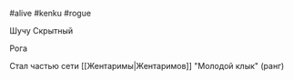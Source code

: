 #alive #kenku #rogue

Шучу Скрытный

Рога

Стал частью сети [[Жентаримы|Жентаримов]] "Молодой клык" (ранг)
